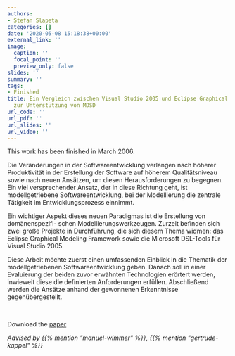 ```yaml
---
authors:
- Stefan Slapeta
categories: []
date: '2020-05-08 15:18:38+00:00'
external_link: ''
image:
  caption: ''
  focal_point: ''
  preview_only: false
slides: ''
summary: ''
tags:
- Finished
title: Ein Vergleich zwischen Visual Studio 2005 und Eclipse Graphical Modeling Framework
  zur Unterstützung von MDSD
url_code: ''
url_pdf: ''
url_slides: ''
url_video: ''
---
```


This work has been finished in March 2006.

Die Veränderungen in der Softwareentwicklung verlangen nach höherer Produktivität in der Erstellung der Software auf höherem Qualitätsniveau sowie nach neuen Ansätzen, um diesen Herausforderungen zu begegnen. Ein viel versprechender Ansatz, der in diese Richtung geht, ist modellgetriebene Softwareentwicklung, bei der Modellierung die zentrale Tätigkeit im Entwicklungsprozess einnimmt.

Ein wichtiger Aspekt dieses neuen Paradigmas ist die Erstellung von domänenspezifi- schen Modellierungswerkzeugen. Zurzeit befinden sich zwei große Projekte in Durchführung, die sich diesem Thema widmen: das Eclipse Graphical Modeling Framework sowie die Microsoft DSL-Tools für Visual Studio 2005.

Diese Arbeit möchte zuerst einen umfassenden Einblick in die Thematik der modellgetriebenen Softwareentwicklung geben. Danach soll in einer Evaluierung der beiden zuvor erwähnten Technologien erörtert werden, inwieweit diese die definierten Anforderungen erfüllen. Abschließend werden die Ansätze anhand der gewonnenen Erkenntnisse gegenübergestellt.

&nbsp;

 Download the [paper](https://www.big.tuwien.ac.at/app/uploads/2016/10/Slapeta_paper.pdf)

*Advised by {{% mention "manuel-wimmer" %}}, {{% mention "gertrude-kappel" %}}*